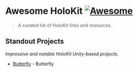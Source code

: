 # Awesome HoloKit [![Awesome](https://awesome.re/badge.svg)](https://awesome.re)

> A curated list of HoloKit links and resources.

## Standout Projects

*Impressive and notable HoloKit Unity-based projects.*

- [Butterfly](https://github.com/holokit-butterfly) - Butterfly 
